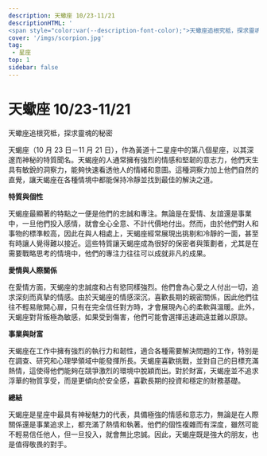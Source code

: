 ```yaml
---
description: 天蠍座 10/23-11/21
descriptionHTML: '
<span style="color:var(--description-font-color);">天蠍座追根究柢，探求靈魂的秘密</span>'
cover: '/imgs/scorpion.jpg'
tag:
 - 星座
top: 1
sidebar: false
---
```


# 天蠍座 10/23-11/21

天蠍座追根究柢，探求靈魂的秘密

天蝎座（10 月 23 日－11 月 21 日），作為黃道十二星座中的第八個星座，以其深邃而神秘的特質聞名。天蝎座的人通常擁有強烈的情感和堅韌的意志力，他們天生具有敏銳的洞察力，能夠快速看透他人的情緒和意圖。這種洞察力加上他們自然的直覺，讓天蝎座在各種情境中都能保持冷靜並找到最佳的解決之道。

**特質與個性**

天蝎座最顯著的特點之一便是他們的忠誠和專注。無論是在愛情、友誼還是事業中，一旦他們投入感情，就會全心全意、不計代價地付出。然而，由於他們對人和事物的標準較高，因此在與人相處上，天蝎座經常展現出挑剔和冷靜的一面，甚至有時讓人覺得難以接近。這些特質讓天蝎座成為很好的保密者與策劃者，尤其是在需要戰略思考的情境中，他們的專注力往往可以成就非凡的成果。

**愛情與人際關係**

在愛情方面，天蝎座的忠誠度和占有慾同樣強烈。他們會為心愛之人付出一切，追求深刻而真摯的情感。由於天蝎座的情感深沉，喜歡長期的親密關係，因此他們往往不輕易敞開心扉，只有在完全信任對方時，才會展現內心的柔軟與溫暖。此外，天蝎座對背叛極為敏感，如果受到傷害，他們可能會選擇迅速疏遠並難以原諒。

**事業與財富**

天蝎座在工作中擁有強烈的執行力和韌性，適合各種需要解決問題的工作，特別是在調查、研究和心理學領域中能發揮所長。天蝎座喜歡挑戰，並對自己的目標充滿熱情，這使得他們能夠在競爭激烈的環境中脫穎而出。對於財富，天蝎座並不追求浮華的物質享受，而是更傾向於安全感，喜歡長期的投資和穩定的財務基礎。

**總結**

天蝎座是星座中最具有神秘魅力的代表，具備極強的情感和意志力，無論是在人際關係還是事業追求上，都充滿了熱情和執著。他們的個性複雜而有深度，雖然可能不輕易信任他人，但一旦投入，就會無比忠誠。因此，天蝎座既是強大的朋友，也是值得敬畏的對手。
